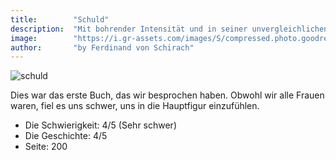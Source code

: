 ```yaml
---
title:        "Schuld"
description:  "Mit bohrender Intensität und in seiner unvergleichlichen lyrisch-knappen Sprache stellt er leise, aber bestimmt die Frage nach Gut und Böse, Schuld und Unschuld und nach der moralischen Verantwortung eines jeden Einzelnen von uns."
image:        "https://i.gr-assets.com/images/S/compressed.photo.goodreads.com/books/1328977763l/8846471.jpg"
author:       "by Ferdinand von Schirach"
---
```

![schuld](https://i.gr-assets.com/images/S/compressed.photo.goodreads.com/books/1328977763l/8846471.jpg "Schuld")

Dies war das erste Buch, das wir besprochen haben.
Obwohl wir alle Frauen waren, fiel es uns schwer, uns in die Hauptfigur einzufühlen. 

* Die Schwierigkeit: 4/5 (Sehr schwer)
* Die Geschichte: 4/5
* Seite: 200
 

